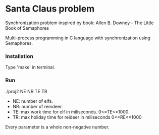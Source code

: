 # Santa Claus problem
Synchronization problem inspired by book: Allen B. Downey - The Little Book of Semaphores

Multi-process programming in C language with synchronization using Semaphores.

### Installation

Type 'make' in terminal.

### Run

./proj2 NE NR TE TR

- NE: number of elfs.
- NR: number of reindeer.
- TE: max work time for elf in miliseconds.  0<=TE<=1000.
- TR: max holiday time for reideer in miliseconds 0<=RE<=1000

Every parameter is a whole non-negative number.